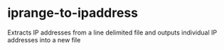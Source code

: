 # iprange-to-ipaddress
Extracts IP addresses from a line delimited file and outputs individual IP addresses into a new file
